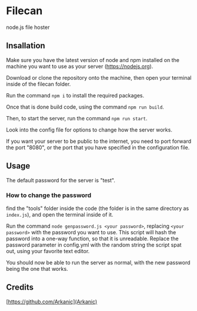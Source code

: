 # Filecan
node.js file hoster
## Insallation
Make sure you have the latest version of node and npm installed on the machine you want to use as your server (https://nodejs.org).

Download or clone the repository onto the machine, then open your terminal inside of the filecan folder.

Run the command `npm i` to install the required packages.

Once that is done build code, using the command `npm run build`.

Then, to start the server, run the command `npm run start`.

Look into the config file for options to change how the server works.

If you want your server to be public to the internet, you need to port forward the port "8080", or the port that you have specified in the configuration file.

## Usage
The default password for the server is "test".

### How to change the password
find the "tools" folder inside the code (the folder is in the same directory as `index.js`), and open the terminal inside of it.

Run the command `node genpassword.js <your password>`, replacing `<your password>` with the password you want to use. This script will hash the password into a one-way function, so that it is unreadable. Replace the password parameter in config.yml with the random string the script spat out, using your favorite text editor.

You should now be able to run the server as normal, with the new password being the one that works.

## Credits
[https://github.com/Arkanic](Arkanic)
